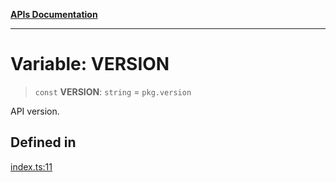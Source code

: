 [**APIs Documentation**](../README.md)

***

# Variable: VERSION

> `const` **VERSION**: `string` = `pkg.version`

API version.

## Defined in

[index.ts:11](https://github.com/daidodo/format-imports/blob/e188bc4272dba9eddc624b65cf812895c79fd423/src/lib/index.ts#L11)
